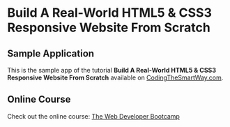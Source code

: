 # Build A Real-World HTML5 & CSS3 Responsive Website From Scratch

## Sample Application

This is the sample app of the tutorial __Build A Real-World HTML5 & CSS3 Responsive Website From Scratch__ available on [CodingTheSmartWay.com](http://codingthesmartway.com/).

## Online Course
Check out the online course: [The Web Developer Bootcamp ](http://codingthesmartway.com/courses/web-developer-bootcamp/)

